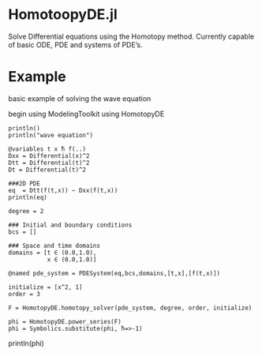 # HomotoopyDE.jl
Solve Differential equations using the Homotopy method.
Currently capable of basic ODE, PDE and systems of PDE’s. 

# Example
basic example of solving the wave equation

begin
    using ModelingToolkit
    using HomotopyDE

    println()
    println("wave equation")

    @variables t x ħ f(..)
    Dxx = Differential(x)^2
    Dtt = Differential(t)^2
    Dt = Differential(t)^2

    ###2D PDE
    eq  = Dtt(f(t,x)) ~ Dxx(f(t,x))
    println(eq)

    degree = 2

    ### Initial and boundary conditions
    bcs = []
    
    ### Space and time domains
    domains = [t ∈ (0.0,1.0),
               x ∈ (0.0,1.0)]

    @named pde_system = PDESystem(eq,bcs,domains,[t,x],[f(t,x)])

    initialize = [x^2, 1]
    order = 3

    F = HomotopyDE.homotopy_solver(pde_system, degree, order, initialize)
   
    phi = HomotopyDE.power_series(F)
    phi = Symbolics.substitute(phi, ħ=>-1)

println(phi)